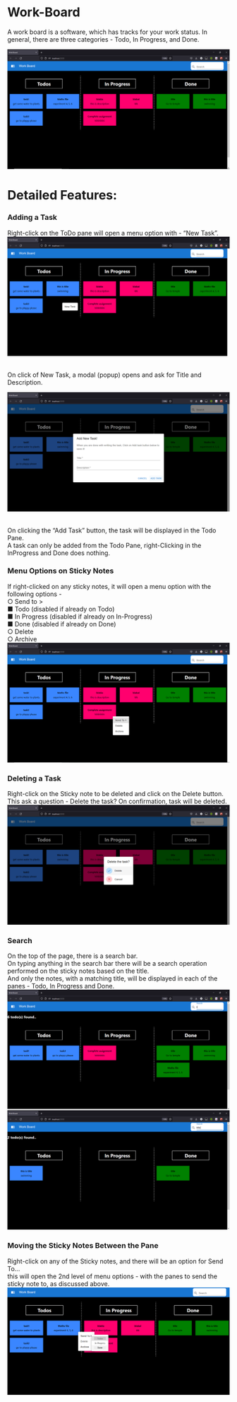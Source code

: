 # Work-Board
A work board is a software, which has tracks for your work status. In
general, there are three categories - Todo, In Progress, and Done.

<img src="https://github.com/bhavyak13/work-board/blob/master/images/index.png"/>

# Detailed Features:
<h3>Adding a Task</h3>
Right-click on the ToDo pane will open a menu option with - “New Task”.

<img src="https://github.com/bhavyak13/work-board/blob/master/images/NewTodoOption.png"/>

<br/>On click of New Task, a modal (popup) opens and ask for Title and Description.

<img src="https://github.com/bhavyak13/work-board/blob/master/images/AddNewTask.png"/>

<br/>On clicking the “Add Task” button, the task will be displayed in the Todo Pane.
<br/> A task can only be added from the Todo Pane, right-Clicking in the InProgress and Done does nothing.

<h3> Menu Options on Sticky Notes </h3>
If right-clicked on any sticky notes, it will open a menu option with the following options -
<br/> ○ Send to >
<br/>■ Todo (disabled if already on Todo)
<br/>■ In Progress (disabled if already on In-Progress)
<br/>■ Done (disabled if already on Done)
<br/>○ Delete
<br/>○ Archive

<img src="https://github.com/bhavyak13/work-board/blob/master/images/MenuOption.png"/>

<h3>Deleting a Task</h3>
Right-click on the Sticky note to be deleted and click on the Delete button.
<br/>This ask a question - Delete the task? On confirmation, task will be deleted.

<img src="https://github.com/bhavyak13/work-board/blob/master/images/DeleteConfirmation.png"/>

<h3>Search</h3>
On the top of the page, there is a search bar.
<br/> On typing anything in the search bar there will be a search operation performed on the sticky
notes based on the title. 
<br/> And only the notes, with a matching title, will be displayed in each of the panes - Todo, In Progress and Done.

<img src="https://github.com/bhavyak13/work-board/blob/master/images/SearchT.png"/>

<img src="https://github.com/bhavyak13/work-board/blob/master/images/SeachTask.png"/>

<h3>Moving the Sticky Notes Between the Pane</h3>
Right-click on any of the Sticky notes, and there will be an option for Send To...
<br/>this will open the 2nd level of menu options - with the panes to send the sticky note to, as discussed above.

<img src="https://github.com/bhavyak13/work-board/blob/master/images/sendToMenu.png"/>
